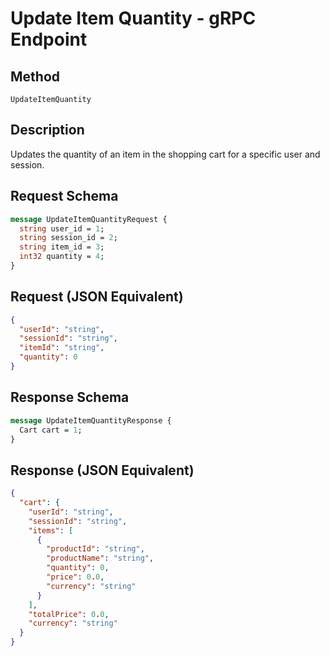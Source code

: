 # Update Item Quantity - gRPC Endpoint

## Method
`UpdateItemQuantity`

## Description
Updates the quantity of an item in the shopping cart for a specific user and session.

## Request Schema
```proto
message UpdateItemQuantityRequest {
  string user_id = 1;
  string session_id = 2;
  string item_id = 3;
  int32 quantity = 4;
}
```

## Request (JSON Equivalent)
```json
{
  "userId": "string",
  "sessionId": "string",
  "itemId": "string",
  "quantity": 0
}
```

## Response Schema
```proto
message UpdateItemQuantityResponse {
  Cart cart = 1;
}
```

## Response (JSON Equivalent)
```json
{
  "cart": {
    "userId": "string",
    "sessionId": "string",
    "items": [
      {
        "productId": "string",
        "productName": "string",
        "quantity": 0,
        "price": 0.0,
        "currency": "string"
      }
    ],
    "totalPrice": 0.0,
    "currency": "string"
  }
}
```
